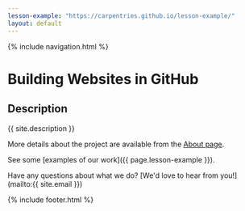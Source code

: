 ```yaml
---
lesson-example: "https://carpentries.github.io/lesson-example/"
layout: default
---
```


{% include navigation.html %}

# Building Websites in GitHub

## Description
{{ site.description }}

More details about the project are available from the [About page](about).

See some [examples of our work]({{ page.lesson-example }}).

Have any questions about what we do? [We'd love to hear from you!](mailto:{{ site.email }})

{% include footer.html %}
